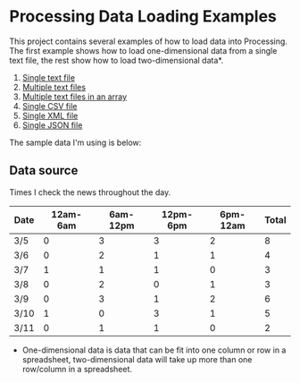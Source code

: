 Processing Data Loading Examples
================================

This project contains several examples of how to load data into Processing. The first example shows how to load one-dimensional data from a single text file, the rest show how to load two-dimensional data*. 

1. [Single text file](single_txt_file/)
2. [Multiple text files](multiple_txt_files/)
2. [Multiple text files in an array](multiple_txt_files_array/)
3. [Single CSV file](csv_file/)
4. [Single XML file](xml_file/)
5. [Single JSON file](json_file/)

The sample data I'm using is below:

## Data source

Times I check the news throughout the day.

| Date | 12am-6am | 6am-12pm | 12pm-6pm | 6pm-12am | Total |
|-----|----------|----------|----------|----------|-------|
| 3/5 | 0 | 3 | 3 | 2 | 8 |
| 3/6 | 0 | 2 | 1 | 1 | 4 |
| 3/7 | 1 | 1 | 1 | 0 | 3 |
| 3/8 | 0 | 2 | 0 | 1 | 3 |
| 3/9 | 0 | 3 | 1 | 2 | 6 |
| 3/10 | 1 | 0 | 3 | 1 | 5 |
| 3/11 | 0 | 1 | 1 | 0 | 2 |


* One-dimensional data is data that can be fit into one column or row in a spreadsheet, two-dimensional data will take up more than one row/column in a spreadsheet. 